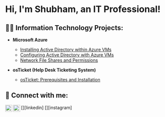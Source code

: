 <h1>Hi, I'm Shubham, an IT Professional! 

<h2>👨‍💻 Information Technology Projects:</h2>

- <b>Microsoft Azure</b>
  - [Installing Active Directory within Azure VMs](https://github.com/shubhamkapoor13/Active-Directory-Installation)
  - [Configuring Active Directory with Azure VMs](https://github.com/shubhamkapoor13/Configuring-On-premises-Active-Directory-within-Azure-VMs)
  - [Network File Shares and Permissions](https://github.com/shubhamkapoor13/Network-File-Shares-and-Permissions/tree/main)


- <b>osTicket (Help Desk Ticketing System)</b>
  - [osTicket: Prerequisites and Installation](https://github.com/shubhamkapoor13/osTicket-Prerequisites-and-Installation)

<h2> 🤳 Connect with me:</h2>


[<img align="left" alt="JoshMadakor | LinkedIn" width="22px" src="https://cdn.jsdelivr.net/npm/simple-icons@v3/icons/linkedin.svg" />][linkedin]
[<img align="left" alt="JoshMadakor | Instagram" width="22px" src="https://cdn.jsdelivr.net/npm/simple-icons@v3/icons/instagram.svg" />][instagram]
